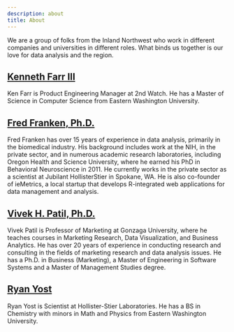 ```yaml
---
description: about
title: About
---
```


We are a group of folks from the Inland Northwest who work in different companies and universities in different roles. What binds us together is our love for data analysis and the region. 

## [Kenneth Farr III](https://www.linkedin.com/in/kenfarr/)

Ken Farr is Product Engineering Manager at 2nd Watch. He has a Master of Science in Computer Science from Eastern Washington University.

## [Fred Franken, Ph.D.](https://www.linkedin.com/in/fred-franken-29502765/)

Fred Franken has over 15 years of experience in data analysis, primarily in the biomedical industry. His background includes work at the NIH, in the private sector, and in numerous academic research laboratories, including Oregon Health and Science University, where he earned his PhD in Behavioral Neuroscience in 2011. He currently works in the private sector as a scientist at Jubilant HollisterStier in Spokane, WA. He is also co-founder of ieMetrics, a local startup that develops R-integrated web applications for data management and analysis.

## [Vivek H. Patil, Ph.D.](http://patilv.com)

Vivek Patil is Professor of Marketing at Gonzaga University, where he teaches courses in Marketing Research, Data Visualization, and Business Analytics. He has over 20 years of experience in conducting research and consulting in the fields of marketing research and data analysis issues. He has a Ph.D. in Business (Marketing), a Master of Engineering in Software Systems and a Master of Management Studies degree.

## [Ryan Yost](https://www.linkedin.com/in/ryan-yost-36782918/)

Ryan Yost is Scientist at Hollister-Stier Laboratories. He has a BS in Chemistry with minors in Math and Physics from Eastern Washington University.
